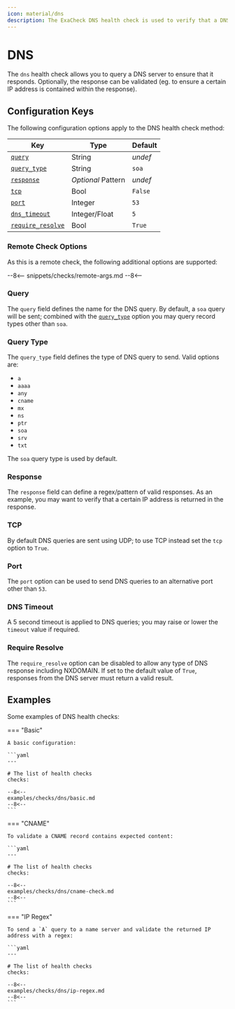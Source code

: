 ```yaml
---
icon: material/dns
description: The ExaCheck DNS health check is used to verify that a DNS server responds for the specified query. The response may have additional validation to ensure that it matches a requested pattern.
---
```


# DNS

The `dns` health check allows you to query a DNS server to ensure that it responds. Optionally, the response can be validated (eg. to ensure a certain IP address is contained within the response).

## Configuration Keys

The following configuration options apply to the DNS health check method:

| Key                                   | Type               | Default |
| ------------------------------------- | ------------------ | ------- |
| [`query`](#query)                     | String             | *undef* |
| [`query_type`](#query-type)           | String             | `soa`   |
| [`response`](#response)               | *Optional* Pattern | *undef* |
| [`tcp`](#tcp)                         | Bool               | `False` |
| [`port`](#port)                       | Integer            | `53`    |
| [`dns_timeout`](#dns-timeout)         | Integer/Float      | `5`     |
| [`require_resolve`](#require-resolve) | Bool               | `True`  |

### Remote Check Options

As this is a remote check, the following additional options are supported:

--8<--
snippets/checks/remote-args.md
--8<--

### Query

The `query` field defines the name for the DNS query. By default, a `soa` query will be sent; combined with the [`query_type`](#query-type) option you may query record types other than `soa`.

### Query Type

The `query_type` field defines the type of DNS query to send. Valid options are:

- `a`
- `aaaa`
- `any`
- `cname`
- `mx`
- `ns`
- `ptr`
- `soa`
- `srv`
- `txt`

The `soa` query type is used by default.

### Response

The `response` field can define a regex/pattern of valid responses. As an example, you may want to verify that a certain IP address is returned in the response.

### TCP

By default DNS queries are sent using UDP; to use TCP instead set the `tcp` option to `True`.

### Port

The `port` option can be used to send DNS queries to an alternative port other than `53`.

### DNS Timeout

A 5 second timeout is applied to DNS queries; you may raise or lower the `timeout` value if required.

### Require Resolve

The `require_resolve` option can be disabled to allow any type of DNS response including NXDOMAIN. If set to the default value of `True`, responses from the DNS server must return a valid result.

## Examples

Some examples of DNS health checks:

=== "Basic"

    A basic configuration:

    ```yaml
    ---

    # The list of health checks
    checks:

    --8<--
    examples/checks/dns/basic.md
    --8<--
    ```

=== "CNAME"

    To validate a CNAME record contains expected content:

    ```yaml
    ---

    # The list of health checks
    checks:

    --8<--
    examples/checks/dns/cname-check.md
    --8<--
    ```

=== "IP Regex"

    To send a `A` query to a name server and validate the returned IP address with a regex:

    ```yaml
    ---

    # The list of health checks
    checks:

    --8<--
    examples/checks/dns/ip-regex.md
    --8<--
    ```
